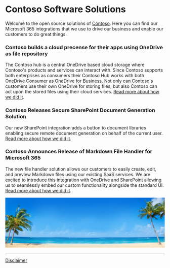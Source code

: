 # Contoso Software Solutions

Welcome to the open source solutions of [Contoso](https://docs.microsoft.com/en-us/microsoft-365/enterprise/contoso-overview?view=o365-worldwide). Here you can find our Microsoft 365 integrations that we use to drive our business and enable our customers to do great things.

### Contoso builds a cloud precense for their apps using OneDrive as file repository

The Contoso hub is a central OneDrive based cloud storage where Contoso's products and services can interact with. Since Contoso supports both enterprises as consumers their Contoso Hub works with both OneDrive Consumer as OneDrive for Business. Not only can Contoso's customers use their own OneDrive for storing files, but also Contoso can act upon the stored files using their cloud services. [Read more about how we did it](./onedrivefiles/index.md).

### Contoso Releases Secure SharePoint Document Generation Solution

Our new SharePoint integration adds a button to document libraries enabling secure remote document generation on behalf of the current user. [Read more about how we did it](./list-view-invoke/index.md).

### Contoso Announces Release of Markdown File Handler for Microsoft 365

The new file handler solution allows our customers to easily create, edit, and preview Markdown files using our existing SaaS services. We are excited to introduce this integration with OneDrive and SharePoint allowing us to seamlessly embed our custom functionality alongside the standard UI. [Read more about how we did it](./file-handler/index.md).

![](img/beach-banner.jpg)


----
[Disclaimer](./disclaimer.md)
